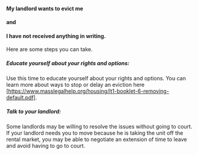 #### My landlord wants to evict me
#### and
#### I have not received anything in writing.

Here are some steps you can take.

##### Educate yourself about your rights and options: 

Use this time to educate yourself about your rights and options. You can
learn more about ways to stop or delay an eviction here
[https://www.masslegalhelp.org/housing/lt1-booklet-6-removing-default.pdf].

##### Talk to your landlord: 

Some landlords may be willing to resolve the issues without going to
court. If your landlord needs you to move because he is taking the unit
off the rental market, you may be able to negotiate an extension of time
to leave and avoid having to go to court.
